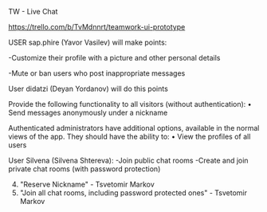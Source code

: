 TW - Live Chat

https://trello.com/b/TvMdnnrt/teamwork-ui-prototype

USER sap.phire (Yavor Vasilev) will make points:

-Customize their profile with a picture and other personal details

-Mute or ban users who post inappropriate messages

User didatzi (Deyan Yordanov) will do this points

Provide the following functionality to all visitors (without authentication):
•	Send messages anonymously under a nickname

Authenticated administrators have additional options, available in the normal views of the app. They should have the ability to:
•	View the profiles of all users


User Silvena (Silvena Shtereva):
-Join public chat rooms
-Create and join private chat rooms (with password protection)

04. "Reserve Nickname" - Tsvetomir Markov
08. "Join all chat rooms, including password protected ones" - Tsvetomir Markov

